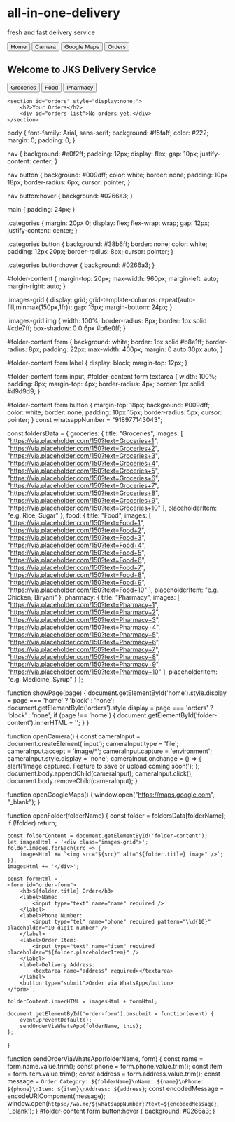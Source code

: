 # all-in-one-delivery
fresh and fast delivery service
<!DOCTYPE html>
<html lang="en">
<head>
<meta charset="UTF-8" />
<meta name="viewport" content="width=device-width, initial-scale=1" />
<title>JKS Delivery Service</title>
<link rel="stylesheet" href="style.css" />
</head>
<body>
<nav>
    <button onclick="showPage('home')">Home</button>
    <button onclick="openCamera()">Camera</button>
    <button onclick="openGoogleMaps()">Google Maps</button>
    <button onclick="showPage('orders')">Orders</button>
</nav>
<main>
    <section id="home">
        <h2>Welcome to JKS Delivery Service</h2>
        <div class="categories">
            <button onclick="openFolder('groceries')">Groceries</button>
            <button onclick="openFolder('food')">Food</button>
            <button onclick="openFolder('pharmacy')">Pharmacy</button>
        </div>
        <div id="folder-content"></div>
    </section>

    <section id="orders" style="display:none;">
        <h2>Your Orders</h2>
        <div id="orders-list">No orders yet.</div>
    </section>
</main>
<script src="script.js"></script>
</body>
</html>body {
    font-family: Arial, sans-serif;
    background: #f5faff;
    color: #222;
    margin: 0;
    padding: 0;
}

nav {
    background: #e0f2ff;
    padding: 12px;
    display: flex;
    gap: 10px;
    justify-content: center;
}

nav button {
    background: #009dff;
    color: white;
    border: none;
    padding: 10px 18px;
    border-radius: 6px;
    cursor: pointer;
}

nav button:hover {
    background: #0266a3;
}

main {
    padding: 24px;
}

.categories {
    margin: 20px 0;
    display: flex;
    flex-wrap: wrap;
    gap: 12px;
    justify-content: center;
}

.categories button {
    background: #38b6ff;
    border: none;
    color: white;
    padding: 12px 20px;
    border-radius: 8px;
    cursor: pointer;
}

.categories button:hover {
    background: #0266a3;
}

#folder-content {
    margin-top: 20px;
    max-width: 960px;
    margin-left: auto;
    margin-right: auto;
}

.images-grid {
    display: grid;
    grid-template-columns: repeat(auto-fill,minmax(150px,1fr));
    gap: 15px;
    margin-bottom: 24px;
}

.images-grid img {
    width: 100%;
    border-radius: 8px;
    border: 1px solid #cde7ff;
    box-shadow: 0 0 6px #b6e0ff;
}

#folder-content form {
    background: white;
    border: 1px solid #b8e1ff;
    border-radius: 8px;
    padding: 22px;
    max-width: 400px;
    margin: 0 auto 30px auto;
}

#folder-content form label {
    display: block;
    margin-top: 12px;
}

#folder-content form input,
#folder-content form textarea {
    width: 100%;
    padding: 8px;
    margin-top: 4px;
    border-radius: 4px;
    border: 1px solid #d9d9d9;
}

#folder-content form button {
    margin-top: 18px;
    background: #009dff;
    color: white;
    border: none;
    padding: 10px 15px;
    border-radius: 5px;
    cursor: pointer;
}
const whatsappNumber = "918977143043";

const foldersData = {
    groceries: {
        title: "Groceries",
        images: [
            "https://via.placeholder.com/150?text=Groceries+1",
            "https://via.placeholder.com/150?text=Groceries+2",
            "https://via.placeholder.com/150?text=Groceries+3",
            "https://via.placeholder.com/150?text=Groceries+4",
            "https://via.placeholder.com/150?text=Groceries+5",
            "https://via.placeholder.com/150?text=Groceries+6",
            "https://via.placeholder.com/150?text=Groceries+7",
            "https://via.placeholder.com/150?text=Groceries+8",
            "https://via.placeholder.com/150?text=Groceries+9",
            "https://via.placeholder.com/150?text=Groceries+10"
        ],
        placeholderItem: "e.g. Rice, Sugar"
    },
    food: {
        title: "Food",
        images: [
            "https://via.placeholder.com/150?text=Food+1",
            "https://via.placeholder.com/150?text=Food+2",
            "https://via.placeholder.com/150?text=Food+3",
            "https://via.placeholder.com/150?text=Food+4",
            "https://via.placeholder.com/150?text=Food+5",
            "https://via.placeholder.com/150?text=Food+6",
            "https://via.placeholder.com/150?text=Food+7",
            "https://via.placeholder.com/150?text=Food+8",
            "https://via.placeholder.com/150?text=Food+9",
            "https://via.placeholder.com/150?text=Food+10"
        ],
        placeholderItem: "e.g. Chicken, Biryani"
    },
    pharmacy: {
        title: "Pharmacy",
        images: [
            "https://via.placeholder.com/150?text=Pharmacy+1",
            "https://via.placeholder.com/150?text=Pharmacy+2",
            "https://via.placeholder.com/150?text=Pharmacy+3",
            "https://via.placeholder.com/150?text=Pharmacy+4",
            "https://via.placeholder.com/150?text=Pharmacy+5",
            "https://via.placeholder.com/150?text=Pharmacy+6",
            "https://via.placeholder.com/150?text=Pharmacy+7",
            "https://via.placeholder.com/150?text=Pharmacy+8",
            "https://via.placeholder.com/150?text=Pharmacy+9",
            "https://via.placeholder.com/150?text=Pharmacy+10"
        ],
        placeholderItem: "e.g. Medicine, Syrup"
    }
};

function showPage(page) {
    document.getElementById('home').style.display = page === 'home' ? 'block' : 'none';
    document.getElementById('orders').style.display = page === 'orders' ? 'block' : 'none';
    if (page !== 'home') {
        document.getElementById('folder-content').innerHTML = '';
    }
}

function openCamera() {
    const cameraInput = document.createElement('input');
    cameraInput.type = 'file';
    cameraInput.accept = 'image/*';
    cameraInput.capture = 'environment';
    cameraInput.style.display = 'none';
    cameraInput.onchange = () => {
        alert('Image captured. Feature to save or upload coming soon!');
    };
    document.body.appendChild(cameraInput);
    cameraInput.click();
    document.body.removeChild(cameraInput);
}

function openGoogleMaps() {
    window.open("https://maps.google.com", "_blank");
}

function openFolder(folderName) {
    const folder = foldersData[folderName];
    if (!folder) return;

    const folderContent = document.getElementById('folder-content');
    let imagesHtml = '<div class="images-grid">';
    folder.images.forEach(src => {
        imagesHtml += `<img src="${src}" alt="${folder.title} image" />`;
    });
    imagesHtml += '</div>';

    const formHtml = `
    <form id="order-form">
        <h3>${folder.title} Order</h3>
        <label>Name:
            <input type="text" name="name" required />
        </label>
        <label>Phone Number:
            <input type="tel" name="phone" required pattern="\\d{10}" placeholder="10-digit number" />
        </label>
        <label>Order Item:
            <input type="text" name="item" required placeholder="${folder.placeholderItem}" />
        </label>
        <label>Delivery Address:
            <textarea name="address" required></textarea>
        </label>
        <button type="submit">Order via WhatsApp</button>
    </form>`;

    folderContent.innerHTML = imagesHtml + formHtml;

    document.getElementById('order-form').onsubmit = function(event) {
        event.preventDefault();
        sendOrderViaWhatsApp(folderName, this);
    };
}

function sendOrderViaWhatsApp(folderName, form) {
    const name = form.name.value.trim();
    const phone = form.phone.value.trim();
    const item = form.item.value.trim();
    const address = form.address.value.trim();
    const message = `Order Category: ${folderName}\nName: ${name}\nPhone: ${phone}\nItem: ${item}\nAddress: ${address}`;
    const encodedMessage = encodeURIComponent(message);
    window.open(`https://wa.me/${whatsappNumber}?text=${encodedMessage}`, '_blank');
}
#folder-content form button:hover {
    background: #0266a3;
}
